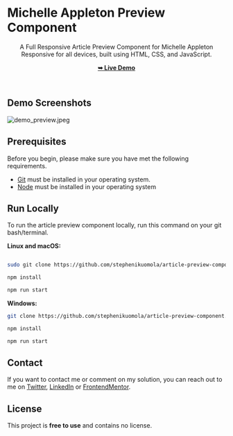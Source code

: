 # Michelle Appleton Preview Component


<div align="center">

  A Full Responsive Article Preview Component for Michelle Appleton<br />Responsive for all devices, built using HTML, CSS, and JavaScript.

  <a href="https://michelle-appleton-preview-article.netlify.app/"><strong>➥ Live Demo</strong></a>

</div>

<br />


## Demo Screenshots

![demo_preview.jpeg](/images/demo_preview.jpeg)

## Prerequisites

Before you begin, please make sure you have met the following requirements. 

- [Git](https://git-scm.com/) must be installed in your operating system.
- [Node](https://nodejs.org/en) must be installed in your operating system

## Run Locally

To run the article preview component locally, run this command on your git bash/terminal. 

**Linux and macOS:**

```bash

sudo git clone https://github.com/stephenikuomola/article-preview-component.git

npm install 

npm run start
```

**Windows:**

```bash
git clone https://github.com/stephenikuomola/article-preview-component.git

npm install 

npm run start
```

## Contact

If you want to contact me or comment on my solution, you can reach out to me on [Twitter](https://twitter.com/stephenikuomola), [LinkedIn](https://www.linkedin.com/in/ikuomola-stephen/) or [FrontendMentor](https://www.frontendmentor.io/profile/stephenikuomola). 

## License

This project is **free to use** and contains no license.
